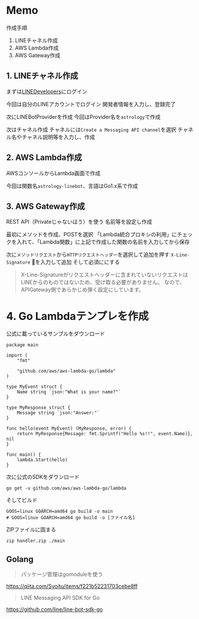 # Memo

作成手順

1. LINEチャネル作成
2. AWS Lambda作成
3. AWS Gateway作成

## 1. LINEチャネル作成

まずは[LINEDevelopers](https://developers.line.biz/ja/)にログイン

今回は自分のLINEアカウントでログイン
開発者情報を入力し、登録完了

次にLINEBotProviderを作成
今回はProvider名を`astrology`で作成

次はチャネル作成
チャネルには`Create a Messaging API channel`を選択
チャネル名やチャネル説明等を入力し、作成

## 2. AWS Lambda作成

AWSコンソールからLambda画面で作成

今回は関数名`astrology-linebot`、言語はGo1.x系で作成

## 3. AWS Gateway作成

REST API（Privateじゃないほう）を使う
名前等を設定し作成

最初にメソッドを作成、POSTを選択
「Lambda統合プロキシの利用」にチェックを入れて、「Lambda関数」に上記で作成した関数の名前を入力してから保存

次に`メソッドリクエスト`から`HTTPリクエストヘッダー`を選択して追加を押す
`X-Line-Signature` を入力して追加
そして必須ににする

> X-Line-Signatureがリクエストヘッダーに含まれていないリクエストはLINEからのものではないため、受け取る必要がありません。
> なので、APIGateway側であらかじめ弾く設定にしています。

# 4. Go Lambdaテンプレを作成

公式に載っているサンプルをダウンロード

```go:
package main

import (
	"fmt"
	
	"github.com/aws/aws-lambda-go/lambda"
)

type MyEvent struct {
	Name string `json:"What is your name?"`
}

type MyResponse struct {
	Message string `json:"Answer:"`
}

func hello(event MyEvent) (MyResponse, error) {
	return MyResponse{Message: fmt.Sprintf("Hello %s!!", event.Name)}, nil
}

func main() {
	lambda.Start(hello)
}
```

次に公式のSDKをダウンロード

`go get -u github.com/aws/aws-lambda-go/lambda`

そしてビルド

```bash:
GOOS=linux GOARCH=amd64 go build -o main
# GOOS=linux GOARCH=amd64 go build -o [ファイル名]
```

ZIPファイルに固まる

```bash:
zip handler.zip ./main
```


## Golang

> パッケージ管理はgomoduleを使う

https://qiita.com/Syoitu/items/f221b52231703cebe8ff

> LINE Messaging API SDK for Go

https://github.com/line/line-bot-sdk-go


















